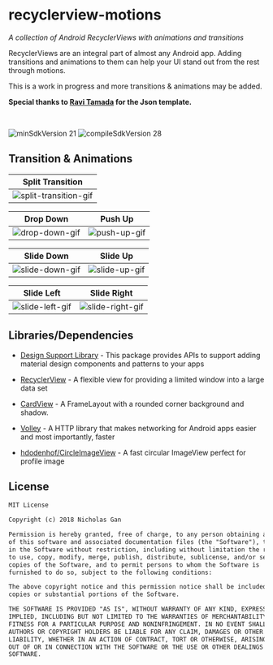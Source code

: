 # recyclerview-motions

_A collection of Android RecyclerViews with animations and transitions_

RecyclerViews are an integral part of almost any Android app. Adding transitions and animations to them can help your UI stand out from the rest through motions.

This is a work in progress and more transitions & animations may be added.

__Special thanks to [Ravi Tamada](https://api.androidhive.info/json/inbox.json) for the Json template.__

<br>

<img src="https://img.shields.io/badge/minSdkVersion-21-red.svg?style=true" alt="minSdkVersion 21" data-canonical-src="https://img.shields.io/badge/minSdkVersion-24-red.svg?style=true" style="max-width:100%;"> <img src=https://img.shields.io/badge/compileSdkVersion-28-brightgreen.svg alt="compileSdkVersion 28" data-canonical-src="https://img.shields.io/badge/compileSdkVersion-28-green.svg?style=true" style="max-width:100%;">

## Transition & Animations

|Split Transition |
|-----------------------|
|![split-transition-gif](https://user-images.githubusercontent.com/39665412/50748774-f3119480-1275-11e9-977b-b49d1b6d0122.gif)|

Drop Down                  | Push Up
:-------------------------:|:-------------------------:
![drop-down-gif](https://user-images.githubusercontent.com/39665412/50748355-0faccd00-1274-11e9-9fb0-506d99c409af.gif) | ![push-up-gif](https://user-images.githubusercontent.com/39665412/50748500-b98c5980-1274-11e9-96c7-8983c8c0a796.gif)

Slide Down                 | Slide Up
:-------------------------:|:-------------------------:
![slide-down-gif](https://user-images.githubusercontent.com/39665412/50748629-48997180-1275-11e9-89d9-45e3d3a63e14.gif) | ![slide-up-gif](https://user-images.githubusercontent.com/39665412/50748628-4800db00-1275-11e9-8fed-3711e47242b2.gif)

Slide Left | Slide Right
:---------------------------:|:---------------------------------:
![slide-left-gif](https://user-images.githubusercontent.com/39665412/50748696-9ca45600-1275-11e9-8a71-e1d482eab509.gif) | ![slide-right-gif](https://user-images.githubusercontent.com/39665412/50748695-9ca45600-1275-11e9-98fc-ae8c4d17da9d.gif)

## Libraries/Dependencies

* [Design Support Library](https://developer.android.com/topic/libraries/support-library/packages#design) - This package provides APIs to support adding material design components and patterns to your apps

* [RecyclerView](https://developer.android.com/reference/android/support/v7/widget/RecyclerView?hl=pt-br) - A flexible view for providing a limited window into a large data set
* [CardView](https://developer.android.com/guide/topics/ui/layout/cardview) - A FrameLayout with a rounded corner background and shadow. 

* [Volley](https://developer.android.com/training/volley/) - A HTTP library that makes networking for Android apps easier and most importantly, faster
* [hdodenhof/CircleImageView](https://github.com/hdodenhof/CircleImageView) - A fast circular ImageView perfect for profile image

## License

```tex
MIT License

Copyright (c) 2018 Nicholas Gan

Permission is hereby granted, free of charge, to any person obtaining a copy
of this software and associated documentation files (the "Software"), to deal
in the Software without restriction, including without limitation the rights
to use, copy, modify, merge, publish, distribute, sublicense, and/or sell
copies of the Software, and to permit persons to whom the Software is
furnished to do so, subject to the following conditions:

The above copyright notice and this permission notice shall be included in all
copies or substantial portions of the Software.

THE SOFTWARE IS PROVIDED "AS IS", WITHOUT WARRANTY OF ANY KIND, EXPRESS OR
IMPLIED, INCLUDING BUT NOT LIMITED TO THE WARRANTIES OF MERCHANTABILITY,
FITNESS FOR A PARTICULAR PURPOSE AND NONINFRINGEMENT. IN NO EVENT SHALL THE
AUTHORS OR COPYRIGHT HOLDERS BE LIABLE FOR ANY CLAIM, DAMAGES OR OTHER
LIABILITY, WHETHER IN AN ACTION OF CONTRACT, TORT OR OTHERWISE, ARISING FROM,
OUT OF OR IN CONNECTION WITH THE SOFTWARE OR THE USE OR OTHER DEALINGS IN THE
SOFTWARE.
```